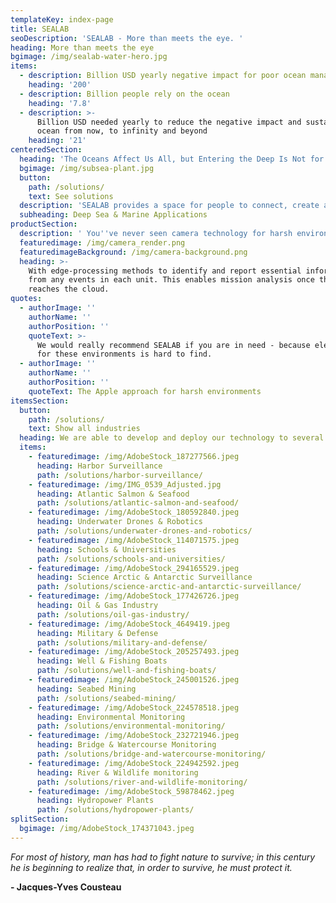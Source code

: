 ```yaml
---
templateKey: index-page
title: SEALAB
seoDescription: 'SEALAB - More than meets the eye. '
heading: More than meets the eye
bgimage: /img/sealab-water-hero.jpg
items:
  - description: Billion USD yearly negative impact for poor ocean management
    heading: '200'
  - description: Billion people rely on the ocean
    heading: '7.8'
  - description: >-
      Billion USD needed yearly to reduce the negative impact and sustain the
      ocean from now, to infinity and beyond
    heading: '21'
centeredSection:
  heading: 'The Oceans Affect Us All, but Entering the Deep Is Not for Everyone'
  bgimage: /img/subsea-plant.jpg
  button:
    path: /solutions/
    text: See solutions
  description: 'SEALAB provides a space for people to connect, create and communicate'
  subheading: Deep Sea & Marine Applications
productSection:
  description: ' You''ve never seen camera technology for harsh environment like this. Now let''s create a better world'
  featuredimage: /img/camera_render.png
  featuredimageBackground: /img/camera-background.png
  heading: >-
    With edge-processing methods to identify and report essential information
    from any events in each unit. This enables mission analysis once the data
    reaches the cloud.
quotes:
  - authorImage: ''
    authorName: ''
    authorPosition: ''
    quoteText: >-
      We would really recommend SEALAB if you are in need - because electronics
      for these environments is hard to find.
  - authorImage: ''
    authorName: ''
    authorPosition: ''
    quoteText: The Apple approach for harsh environments
itemsSection:
  button:
    path: /solutions/
    text: Show all industries
  heading: We are able to develop and deploy our technology to several industries
  items:
    - featuredimage: /img/AdobeStock_187277566.jpeg
      heading: Harbor Surveillance
      path: /solutions/harbor-surveillance/
    - featuredimage: /img/IMG_0539_Adjusted.jpg
      heading: Atlantic Salmon & Seafood
      path: /solutions/atlantic-salmon-and-seafood/
    - featuredimage: /img/AdobeStock_180592840.jpeg
      heading: Underwater Drones & Robotics
      path: /solutions/underwater-drones-and-robotics/
    - featuredimage: /img/AdobeStock_114071575.jpeg
      heading: Schools & Universities
      path: /solutions/schools-and-universities/
    - featuredimage: /img/AdobeStock_294165529.jpeg
      heading: Science Arctic & Antarctic Surveillance
      path: /solutions/science-arctic-and-antarctic-surveillance/
    - featuredimage: /img/AdobeStock_177426726.jpeg
      heading: Oil & Gas Industry
      path: /solutions/oil-gas-industry/
    - featuredimage: /img/AdobeStock_4649419.jpeg
      heading: Military & Defense
      path: /solutions/military-and-defense/
    - featuredimage: /img/AdobeStock_205257493.jpeg
      heading: Well & Fishing Boats
      path: /solutions/well-and-fishing-boats/
    - featuredimage: /img/AdobeStock_245001526.jpeg
      heading: Seabed Mining
      path: /solutions/seabed-mining/
    - featuredimage: /img/AdobeStock_224578518.jpeg
      heading: Environmental Monitoring
      path: /solutions/environmental-monitoring/
    - featuredimage: /img/AdobeStock_232721946.jpeg
      heading: Bridge & Watercourse Monitoring
      path: /solutions/bridge-and-watercourse-monitoring/
    - featuredimage: /img/AdobeStock_224942592.jpeg
      heading: River & Wildlife monitoring
      path: /solutions/river-and-wildlife-monitoring/
    - featuredimage: /img/AdobeStock_59878462.jpeg
      heading: Hydropower Plants
      path: /solutions/hydropower-plants/
splitSection:
  bgimage: /img/AdobeStock_174371043.jpeg
---
```

*For most of history, man has had to fight nature to survive; in this century he is beginning to realize that, in order to survive, he must protect it.*

<strong id="quote-author">- Jacques-Yves Cousteau</strong>
